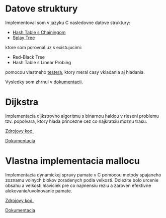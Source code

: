 # Datove struktury

Implementoval som v jazyku C nasledovne datove struktury:

- [Hash Table s Chainingom](data_structures/MyHashTable.c)
- [Splay Tree](data_structures/mySplay.c)

ktore som porovnal uz s existujucimi:

- Red-Black Tree
- Hash Table s Linear Probing

pomocou vlastneho [testera](data_structures/Tester.c), ktory meral casy vkladania aj hladania.

Vysledky som zhrnul v [dokumentacii](data_structures/dokumentacia.pdf).

# Dijkstra

Implementacia dijkstrovho algoritmu s binarnou haldou v rieseni problemu tzv. popolvara, ktory hlada princezne cez co najkratsiu moznu trasu.

[Zdrojovy kod.](dijkstra/popolvar.c)

[Dokumentacia](dijkstra/dokumentacia.pdf)

# Vlastna implementacia mallocu

Implementacia dynamickej spravy pamate v C pomocou metody spajaneho zoznamu volnych blokov zoradenych podla velkosti. Dolezite bolo urcenie obsahu a velkosti hlaviciek pre co najmensiu reziu a zaroven efektivne alokovanie/uvolnovanie pamate.

[Zdrojovy kod.](malloc/malloc.c)

[Dokumentacia](malloc/dokumentacia.pdf)